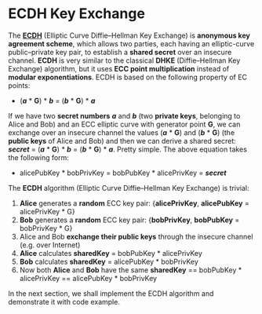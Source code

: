 # ECDH Key Exchange

The [**ECDH**](https://en.wikipedia.org/wiki/Elliptic-curve_Diffie–Hellman) \(Elliptic Curve Diffie–Hellman Key Exchange\) is **anonymous key agreement scheme**, which allows two parties, each having an elliptic-curve public–private key pair, to establish a **shared secret** over an insecure channel. **ECDH** is very similar to the classical **DHKE** \(Diffie–Hellman Key Exchange\) algorithm, but it uses **ECC point multiplication** instead of **modular exponentiations**. ECDH is based on the following property of EC points:

* \(_**a**_ \* **G**\) \* _**b**_ = \(_**b**_ \* **G**\) \* _**a**_

If we have two **secret numbers** _**a**_ and _**b**_ \(two **private keys**, belonging to Alice and Bob\) and an ECC elliptic curve with generator point **G**, we can exchange over an insecure channel the values \(_**a**_ \* **G**\) and \(_**b**_ \* **G**\) \(the **public keys** of Alice and Bob\) and then we can derive a shared secret: _**secret**_ = \(_**a**_ \* **G**\) \* _**b**_ = \(_**b**_ \* **G**\) \* _**a**_. Pretty simple. The above equation takes the following form:

* alicePubKey \* bobPrivKey = bobPubKey \* alicePrivKey = _**secret**_

The **ECDH** algorithm \(Elliptic Curve Diffie–Hellman Key Exchange\) is trivial:

1. **Alice** generates a **random** ECC key pair: {**alicePrivKey**, **alicePubKey** = alicePrivKey \* G}
2. **Bob** generates a **random** ECC key pair: {**bobPrivKey**, **bobPubKey** = bobPrivKey \* G}
3. Alice and Bob **exchange their public keys** through the insecure channel \(e.g. over Internet\)
4. **Alice** calculates **sharedKey** = bobPubKey \* alicePrivKey
5. **Bob** calculates **sharedKey** = alicePubKey \* bobPrivKey
6. Now both **Alice** and **Bob** have the same **sharedKey** == bobPubKey \* alicePrivKey == alicePubKey \* bobPrivKey

In the next section, we shall implement the ECDH algorithm and demonstrate it with code example.

